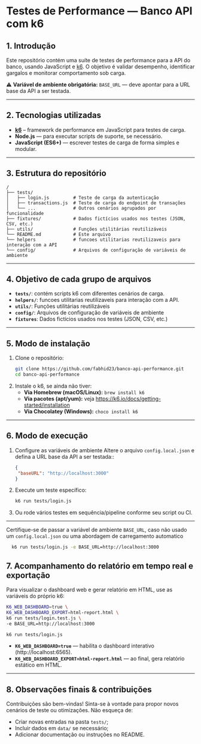 # Testes de Performance — Banco API com k6

## 1. Introdução
Este repositório contém uma suíte de testes de performance para a API do banco, usando JavaScript e [k6](https://k6.io/). O objetivo é validar desempenho, identificar gargalos e monitorar comportamento sob carga.

⚠️ **Variável de ambiente obrigatória:** `BASE_URL` — deve apontar para a URL base da API a ser testada.

---

## 2. Tecnologias utilizadas
- **[k6](https://k6.io/)** – framework de performance em JavaScript para testes de carga.
- **Node.js** — para executar scripts de suporte, se necessário.
- **JavaScript (ES6+)** — escrever testes de carga de forma simples e modular.

---

## 3. Estrutura do repositório

```
/
├── tests/
│   ├── login.js         # Teste de carga da autenticação
│   ├── transactions.js  # Teste de carga do endpoint de transações
│   └── ...              # Outros cenários agrupados por funcionalidade
├── fixtures/            # Dados fictícios usados nos testes (JSON, CSV, etc.)
├── utils/               # Funções utilitárias reutilizáveis
└── README.md            # Este arquivo
└── helpers              # funcoes utilitarias reutilizaveis para interação com a API
└── config/              # Arquivos de configuração de variáveis de ambiente 
```

---

## 4. Objetivo de cada grupo de arquivos

- **`tests/`**: contém scripts k6 com diferentes cenários de carga.
- **`helpers/`**: funcoes utilitarias reutilizaveis para interação com a API.
- **`utils/`**: Funções utilitárias reutilizáveis
- **`config/`**: Arquivos de configuração de variáveis de ambiente
- **`fixtures`**: Dados fictícios usados nos testes (JSON, CSV, etc.)

---

## 5. Modo de instalação

1. Clone o repositório:
   ```bash
   git clone https://github.com/fabhid23/banco-api-performance.git
   cd banco-api-performance
   ```
2. Instale o k6, se ainda não tiver:
   - **Via Homebrew (macOS/Linux):** `brew install k6`
   - **Via pacotes (apt/yum):** veja https://k6.io/docs/getting-started/installation
   - **Via Chocolatey (Windows):** `choco install k6`

---

## 6. Modo de execução


1. Configure as variáveis de ambiente 
   Altere o arquivo `config.local.json` e defina a URL base da API a ser testada::
   ```json
   {
    "baseURL": "http://localhost:3000"
   }
   ```

2. Execute um teste específico:
   ```bash
   k6 run tests/login.js
   ```

3. Ou rode vários testes em sequência/pipeline conforme seu script ou CI.

---
Certifique-se de passar a variável de ambiente `BASE_URL`, caso não usado um `config.local.json` ou uma abordagem de carregamento automatico
 ```bash
   k6 run tests/login.js -e BASE_URL=http://localhost:3000
```

## 7. Acompanhamento do relatório em tempo real e exportação

Para visualizar o dashboard web e gerar relatório em HTML, use as variáveis do próprio k6:

```bash
K6_WEB_DASHBOARD=true \
K6_WEB_DASHBOARD_EXPORT=html-report.html \
k6 run tests/login.test.js \
-e BASE_URL=http://localhost:3000 

k6 run tests/login.js
```

- **`K6_WEB_DASHBOARD=true`** — habilita o dashboard interativo (http://localhost:6565).
- **`K6_WEB_DASHBOARD_EXPORT=html-report.html`** — ao final, gera relatório estático em HTML.

---

## 8. Observações finais & contribuições
Contribuições são bem-vindas! Sinta-se à vontade para propor novos cenários de teste ou otimizações. Não esqueça de:
- Criar novas entradas na pasta `tests/`;
- Incluir dados em `data/` se necessário;
- Adicionar documentação ou instruções no README.
